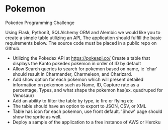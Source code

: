 # Pokemon

Pokedex Programming Challenge

Using Flask, Python3, SQLAlchemy ORM and Alembic we would like you to create a simple table utilizing an API, The application should fulfill the basic requirements below. The source code must be placed in a public repo on GIthub.

- Utilizing the Pokedex API at ​https://pokeapi.co/​ Create a table that displays the Kanto pokedex pokemon in order of ID by default
- Allow Search queries to search for pokemon based on name, ie 'char' should result in Charmander, Charmeleon, and Charizard.
- Add show option for each pokemon which will present detailed information on pokemon such as Name, ID, Capture rate as a percentage, Types, and what shape the pokemon has(ex. quadruped for Venosaur)
- Add an ability to filter the table by type, ie fire or flying etc
- The table should have an option to export to JSON, CSV, or XML
- Table has icon for each pokemon, use front default. 'Show' page should show the
sprite as well.
- Deploy a sample of the application to a free instance of AWS or Heroku